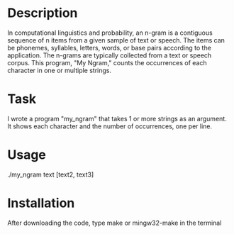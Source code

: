 # Description

In computational linguistics and probability, an n-gram is a contiguous sequence of n items from a given sample of text or speech. The items can be phonemes, syllables, letters, words, or base pairs according to the application. The n-grams are typically collected from a text or speech corpus. This program, "My Ngram," counts the occurrences of each character in one or multiple strings.

# Task

I wrote a program "my_ngram" that takes 1 or more strings as an argument. It shows each character and the number of occurrences, one per line.

# Usage

./my_ngram text [text2, text3]

# Installation

After downloading the code, type make or mingw32-make in the terminal
